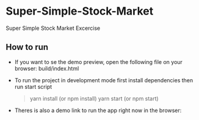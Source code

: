 
# Super-Simple-Stock-Market
Super Simple Stock Market Excercise

## How to run

- If you want to se the demo preview, open the following file on your browser: build/index.html

- To run the project in development mode first install dependencies then run start script
	> yarn install  (or npm install)
	yarn start (or npm start)

- Theres is also a demo link to run the app right now in the browser:

